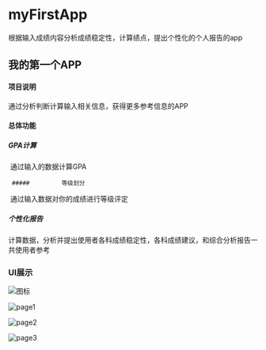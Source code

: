 # myFirstApp
根据输入成绩内容分析成绩稳定性，计算绩点，提出个性化的个人报告的app
## 我的第一个APP

#### 项目说明

通过分析判断计算输入相关信息，获得更多参考信息的APP

#### 总体功能

#####         GPA计算 

​              通过输入的数据计算GPA

     #####         等级划分

​              通过输入数据对你的成绩进行等级评定

#####         个性化报告

​            计算数据，分析并提出使用者各科成绩稳定性，各科成绩建议，和综合分析报告一共使用者参考

### UI展示

![图标](C:\Users\华仔硕\Desktop\图标.png)

![page1](C:\Users\华仔硕\Desktop\page1.png)

![page2](C:\Users\华仔硕\Desktop\page2.png)

![page3](C:\Users\华仔硕\Desktop\page3.png)

